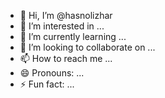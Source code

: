 - 👋 Hi, I’m @hasnolizhar
- 👀 I’m interested in ...
- 🌱 I’m currently learning ...
- 💞️ I’m looking to collaborate on ...
- 📫 How to reach me ...
- 😄 Pronouns: ...
- ⚡ Fun fact: ...

<!---
hasnolizhar/hasnolizhar is a ✨ special ✨ repository because its `README.md` (this file) appears on your GitHub profile.
You can click the Preview link to take a look at your changes.
--->
